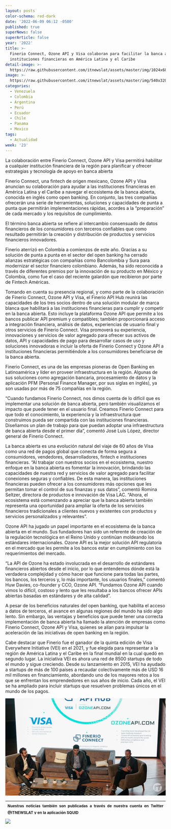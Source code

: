 ```yaml
---
layout: posts
color-schema: red-dark
date: '2022-06-09 06:12 -0500'
published: true
superNews: false
superArticle: false
year: '2022'
title: >-
  Finerio Connect, Ozone API y Visa colaboran para facilitar la banca abierta a
  instituciones financieras en América Latina y el Caribe
detail-image: >-
  https://raw.githubusercontent.com/itnewslat/assets/master/img/1024x680/visa-evento-g.jpg
image: >-
  https://raw.githubusercontent.com/itnewslat/assets/master/img/540x320/visa-evento-p.jpg
categories:
  - Venezuela
  - Colombia
  - Argentina
  - Perú
  - Ecuador
  - Chile
  - Panama
  - Mexico
tags:
  - Actualidad
week: '23'
---
```

La colaboración entre Finerio Connect, Ozone API y Visa permitirá habilitar a cualquier institución financiera de la región para planificar y ofrecer estrategias y tecnología de apoyo en banca abierta

Finerio Connect, una fintech de origen mexicano, Ozone API y Visa anuncian su colaboración para ayudar a las instituciones financieras en América Latina y el Caribe a navegar el ecosistema de la banca abierta, conocida en inglés como open banking. En conjunto, las tres compañías ofrecerán una serie de herramientas, soluciones y capacidades de punta a punta que permitirán implementaciones rápidas, acordes a la “preparación” de cada mercado y los requisitos de cumplimiento.

El término banca abierta se refiere al intercambio consensuado de datos financieros de los consumidores con terceros confiables que como resultado permitirán la creación y distribución de productos y servicios financieros innovadores.

Finerio aterrizó en Colombia a comienzos de este año. Gracias a su solución de punta a punta en el sector del open banking ha cerrado alianzas estratégicas con compañías como Bancolombia y Sura para modernizar el sector financiero colombiano. Además, ha sido reconocida a través de diferentes premios por la innovación de su producto en México y Colombia, como fue el caso del reciente galardón que recibieron por parte de Fintech Américas. 

Tomando en cuenta su presencia regional,  y como parte de la colaboración de Finerio Connect, Ozone API y Visa, el Finerio API Hub reunirá las capacidades de los tres socios dentro de una solución modular de marca blanca que habilitará a las instituciones financieras para cumplir y competir en la banca abierta. Esto incluye la plataforma Ozone API que permite a los bancos publicar API premium y compatibles; también proporcionará acceso a integración financiera, análisis de datos, experiencias de usuario final y otros servicios de Finerio Connect. Visa promoverá su experiencia, innovaciones y servicios de valor agregado para ofrecer sus activos de datos, API y capacidades de pago para desarrollar casos de uso y soluciones innovadoras e incluir la oferta de Finerio Connect y Ozone API a instituciones financieras permitiéndole a los consumidores beneficiarse de la banca abierta.

Finerio Connect, es una de las empresas pioneras de Open Banking en Latinoamérica y líder en proveer infraestructura en la región. Algunas de sus soluciones como agregación bancaria, procesamiento de datos y la aplicación PFM (Personal Finance Manager, por sus siglas en inglés), ya son usadas por más de 75 compañías en la región.

“Cuando fundamos Finerio Connect, nos dimos cuenta de lo difícil que es implementar una solución de banca abierta, pero también visualizamos el impacto que puede tener en el usuario final. Creamos Finerio Connect para que todo el conocimiento, la experiencia y la infraestructura que construimos pueda ser compartida con las instituciones financieras. Diseñamos un plan de trabajo para que puedan adoptar una infraestructura de banca abierta desde el primer día”, comentó José Luis López, director general de Finerio Connect.

La banca abierta es una evolución natural del viaje de 60 años de Visa como una red de pagos global que conecta de forma segura a consumidores, vendedores, desarrolladores, fintech e instituciones financieras.
“Al trabajar con nuestros socios en el ecosistema, nuestro enfoque en la banca abierta es fomentar la innovación, brindando las capacidades de nuestra red y servicios de valor agregado para facilitar conexiones seguras y confiables. De esta manera, las instituciones financieras pueden ofrecer a los consumidores más opciones que les permitan tomar el control de sus finanzas y sus datos”, comentó Romina Seltzer, directora de productos e innovación de Visa LAC. “Ahora, el ecosistema está comenzando a apreciar que la banca abierta también representa una oportunidad para ampliar la oferta de los servicios financieros tradicionales a clientes nuevos y existentes con productos y servicios personalizados y relevantes”.

Ozone API ha jugado un papel importante en el ecosistema de la banca abierta en el mundo. Sus fundadores han sido un referente de creación de la regulación tecnológica en el Reino Unido y continúan moldeando los estándares internacionales. Ozone API es la mejor solución API regulatoria en el mercado que les permite a los bancos estar en cumplimiento con los requerimientos del mercado.

“La API de Ozone ha estado involucrada en el desarrollo de estándares financieros abiertos desde el inicio, por lo que entendemos dónde está la verdadera complejidad y cómo hacer que funcione para todas las partes, los bancos, los terceros y, lo más importante, los usuarios finales,” comentó Huw Davies, co-founder y CCO, Ozone API.  “Fundamos Ozone API cuando vimos lo difícil, costoso y lento que les resultaba a los bancos ofrecer APIs abiertas basadas en estándares y de alta calidad”.

A pesar de los beneficios naturales del open banking, que habilita el acceso a datos de terceros, el avance en algunas regiones del mundo ha sido algo lento. Sin embargo, las ventajas y beneficios que puede tener una correcta implementación de banca abierta ha llamado la atención de empresas como Finerio Connect, Ozone API y Visa, quienes se alían para impulsar la aceleración de las iniciativas de open banking en la región.

Cabe destacar que Finerio fue el ganador de la quinta edición de Visa Everywhere Initiative (VEI) en el 2021, y fue elegida para representar a la región de América Latina y el Caribe en la final mundial en la cual quedó en segundo lugar. La iniciativa VEI es ahora una red de 8500 startups de todo el mundo y sigue creciendo. Desde su lanzamiento en 2015, VEI ha ayudado a startups de más de 100 países a recaudar colectivamente más de USD 16 mil millones en financiamiento, abordando uno de los mayores retos a los que se enfrentan los emprendedores en sus años de inicio. Cada año, el VEI se ha ampliado para incluir startups que resuelven problemas únicos en el mundo de los pagos. 

![](https://raw.githubusercontent.com/itnewslat/assets/master/img/540x320/visa-evento-p.jpg)

<table style="height: 42px;" width="569">
<tbody>
<tr>
<td style="text-align: justify;"><sub><strong>Nuestras noticias también son publicadas a través de nuestra cuenta en Twitter <a href="https://twitter.com/itnewslat?lang=es">@ITNEWSLAT</a> y en la aplicación <a href="https://squidapp.co/en/">SQUID</a></strong></sub></td>
</tr>
</tbody>
</table>

<img src="https://tracker.metricool.com/c3po.jpg?hash=56f88a41e39ab42c063cc51676587a04"/>